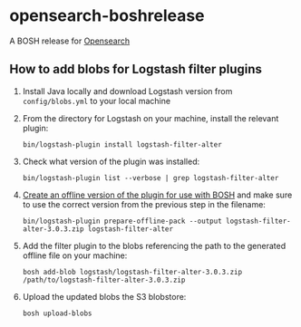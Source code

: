 # opensearch-boshrelease

A BOSH release for [Opensearch](https://opensearch.org/)

## How to add blobs for Logstash filter plugins

1. Install Java locally and download Logstash version from `config/blobs.yml` to your local machine
1. From the directory for Logstash on your machine, install the relevant plugin:

    ```shell
    bin/logstash-plugin install logstash-filter-alter
    ```

1. Check what version of the plugin was installed:

    ```shell
    bin/logstash-plugin list --verbose | grep logstash-filter-alter
    ```

1. [Create an offline version of the plugin for use with BOSH](https://discuss.elastic.co/t/issue-installing-translate-plugin/101816/2) and make sure to use the correct version from the previous step in the filename:

    ```shell
    bin/logstash-plugin prepare-offline-pack --output logstash-filter-alter-3.0.3.zip logstash-filter-alter
    ```

1. Add the filter plugin to the blobs referencing the path to the generated offline file on your machine:

    ```shell
    bosh add-blob logstash/logstash-filter-alter-3.0.3.zip /path/to/logstash-filter-alter-3.0.3.zip
    ```

1. Upload the updated blobs the S3 blobstore:

    ```shell
    bosh upload-blobs
    ```
